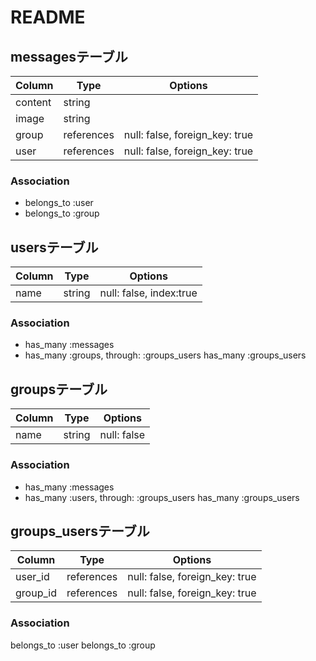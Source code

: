 # README

## messagesテーブル

|Column|Type|Options|
|------|----|-------|
|content|string||
|image|string||
|group|references|null: false, foreign_key: true|
|user|references|null: false, foreign_key: true|

### Association
- belongs_to :user
- belongs_to :group


## usersテーブル

|Column|Type|Options|
|------|----|-------|
|name|string|null: false, index:true|

### Association
- has_many :messages
- has_many :groups, through: :groups_users
has_many :groups_users


## groupsテーブル

|Column|Type|Options|
|------|----|-------|
|name|string|null: false|

### Association
- has_many :messages
- has_many :users, through: :groups_users
has_many :groups_users


## groups_usersテーブル

|Column|Type|Options|
|------|----|-------|
|user_id|references|null: false, foreign_key: true|
|group_id|references|null: false, foreign_key: true|

### Association
belongs_to :user
belongs_to :group
